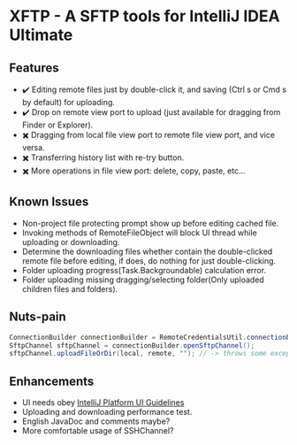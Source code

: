 # XFTP - A SFTP tools for IntelliJ IDEA Ultimate

## Features
- ✔️ Editing remote files just by double-click it, and saving (Ctrl s or Cmd s by default) for uploading.
- ✔️ Drop on remote view port to upload (just available for dragging from Finder or Explorer).
- ✖️ Dragging from local file view port to remote file view port, and vice versa.
- ✖️ Transferring history list with re-try button.
- ✖️ More operations in file view port: delete, copy, paste, etc...

## Known Issues
- Non-project file protecting prompt show up before editing cached file.
- Invoking methods of RemoteFileObject will block UI thread while uploading or downloading. 
- Determine the downloading files whether contain the double-clicked remote file before editing, if does, do nothing for just double-clicking.
- Folder uploading progress(Task.Backgroundable) calculation error.
- Folder uploading missing dragging/selecting folder(Only uploaded children files and folders).

## Nuts-pain
```java
ConnectionBuilder connectionBuilder = RemoteCredentialsUtil.connectionBuilder(data, this.project);
SftpChannel sftpChannel = connectionBuilder.openSftpChannel();
sftpChannel.uploadFileOrDir(local, remote, ""); // -> throws some exceptions because the remote variable has been appended a "/" at its tail
```

## Enhancements
- UI needs obey [IntelliJ Platform UI Guidelines](https://jetbrains.github.io/ui/)
- Uploading and downloading performance test.
- English JavaDoc and comments maybe?
- More comfortable usage of SSHChannel?
